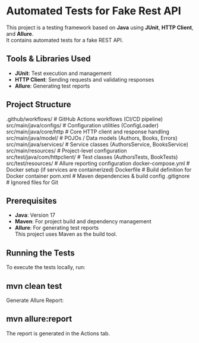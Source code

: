 # Automated Tests for Fake Rest API
This project is a testing framework based on **Java** using **JUnit**, **HTTP Client**, and **Allure**.  
It contains automated tests for a fake REST API.

## Tools & Libraries Used
- **JUnit**: Test execution and management
- **HTTP Client**: Sending requests and validating responses
- **Allure**: Generating test reports

## Project Structure
.github/workflows/ # GitHub Actions workflows (CI/CD pipeline)
src/main/java/configs/ # Configuration utilities (ConfigLoader)
src/main/java/core/http # Core HTTP client and response handling
src/main/java/model/ # POJOs / Data models (Authors, Books, Errors)
src/main/java/services/ # Service classes (AuthorsService, BooksService)
src/main/resources/ # Project-level configuration
src/test/java/com/httpclient/ # Test classes (AuthorsTests, BookTests)
src/test/resources/ # Allure reporting configuration
docker-compose.yml # Docker setup (if services are containerized)
Dockerfile # Build definition for Docker container
pom.xml # Maven dependencies & build config
.gitignore # Ignored files for Git


## Prerequisites
- **Java**: Version 17
- **Maven**: For project build and dependency management
- **Allure**: For generating test reports  
This project uses Maven as the build tool.
## Running the Tests
To execute the tests locally, run:

## mvn clean test
Generate Allure Report:

## mvn allure:report
The report is generated in the Actions tab.